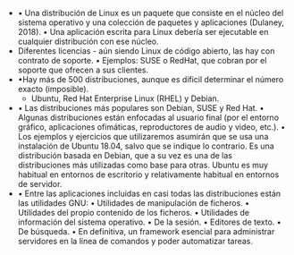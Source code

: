 - • Una distribución de Linux es un paquete que consiste en el núcleo del sistema operativo y una
  colección de paquetes y aplicaciones (Dulaney, 2018).
  • Una aplicación escrita para Linux debería ser ejecutable en cualquier distribución con ese núcleo.
- Diferentes licencias - aún siendo Linux de código abierto, las hay con contrato de soporte.
  • Ejemplos: SUSE o RedHat, que cobran por el soporte que ofrecen a sus clientes.
- •Hay más de 500 distribuciones, aunque es dificil determinar el número exacto (imposible).
  * Ubuntu, Red Hat Enterprise Linux (RHEL) y Debian.
- • Las distribuciones más populares son Debian, SUSE y Red Hat.
  • Algunas distribuciones están enfocadas al usuario final (por el entorno gráfico, aplicaciones ofimáticas,
  reproductores de audio y video, etc.).
  • Los ejemplos y ejercicios que utilizaremos asumirán que se usa una instalación de Ubuntu 18.04,
  salvo que se indique lo contrario. Es una distribución basada en Debian, que a su vez es una de las
  distribuciones más utilizadas como base para otras. Ubuntu es muy habitual en entornos de escritorio
  y relativamente habitual en entornos de servidor.
- • Entre las aplicaciones incluidas en casi todas las distribuciones están las utilidades GNU:
  • Utilidades de manipulación de ficheros.
  • Utilidades del propio contenido de los ficheros.
  • Utilidades de información del sistema operativo.
  • De la sesión.
  • Editores de texto.
  • De búsqueda.
  • En definitiva, un framework esencial para administrar servidores en la
  línea de comandos y poder automatizar tareas.